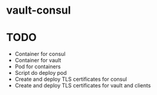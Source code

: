 # vault-consul

# TODO
* Container for consul
* Container for vault
* Pod for containers
* Script do deploy pod
* Create and deploy TLS certificates for consul
* Create and deploy TLS certificates for vault and clients
